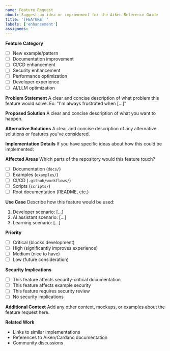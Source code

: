 ```yaml
---
name: Feature Request
about: Suggest an idea or improvement for the Aiken Reference Guide
title: '[FEATURE] '
labels: ['enhancement']
assignees: ''
---
```


**Feature Category**

- [ ] New example/pattern
- [ ] Documentation improvement
- [ ] CI/CD enhancement
- [ ] Security enhancement
- [ ] Performance optimization
- [ ] Developer experience
- [ ] AI/LLM optimization

**Problem Statement**
A clear and concise description of what problem this feature would solve.
Ex: "I'm always frustrated when [...]"

**Proposed Solution**
A clear and concise description of what you want to happen.

**Alternative Solutions**
A clear and concise description of any alternative solutions or features you've considered.

**Implementation Details**
If you have specific ideas about how this could be implemented:

**Affected Areas**
Which parts of the repository would this feature touch?

- [ ] Documentation (`docs/`)
- [ ] Examples (`examples/`)
- [ ] CI/CD (`.github/workflows/`)
- [ ] Scripts (`scripts/`)
- [ ] Root documentation (README, etc.)

**Use Case**
Describe how this feature would be used:

1. Developer scenario: [...]
2. AI assistant scenario: [...]
3. Learning scenario: [...]

**Priority**

- [ ] Critical (blocks development)
- [ ] High (significantly improves experience)
- [ ] Medium (nice to have)
- [ ] Low (future consideration)

**Security Implications**

- [ ] This feature affects security-critical documentation
- [ ] This feature affects example security
- [ ] This feature requires security review
- [ ] No security implications

**Additional Context**
Add any other context, mockups, or examples about the feature request here.

**Related Work**

- Links to similar implementations
- References to Aiken/Cardano documentation
- Community discussions
